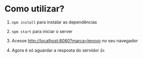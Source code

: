 <h1>Como utilizar?</h1>
<ol>
  <li>
    <p><code>npm install</code> para instalar as dependências</p>
  </li>
  <li>
    <p><code>npm start</code> para iniciar o server</p>
  </li>
  <li>
    <p>Acesse <a href="http://localhost:8080?marca=lenovo">http://localhost:8080?marca=lenovo</a> no seu navegador </p>
  </li>
  <li>
    <p>Agora é só aguardar a resposta do servidor &#128077</p>
  </li>
</ol>
